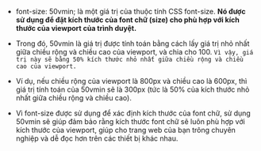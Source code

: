 - font-size: 50vmin; là một giá trị của thuộc tính CSS font-size. **Nó được sử dụng để đặt kích thước của font chữ (size) cho phù hợp với kích thước của viewport của trình duyệt.**

- Trong đó, 50vmin là giá trị được tính toán bằng cách lấy giá trị nhỏ nhất giữa chiều rộng và chiều cao của viewport, và chia cho 100. `Vì vậy, giá trị này sẽ bằng 50% kích thước nhỏ nhất giữa chiều rộng và chiều cao của viewport.`

- Ví dụ, nếu chiều rộng của viewport là 800px và chiều cao là 600px, thì giá trị tính toán của 50vmin sẽ là 300px (tức là 50% của kích thước nhỏ nhất giữa chiều rộng và chiều cao).

- Vì font-size được sử dụng để xác định kích thước của font chữ, sử dụng 50vmin sẽ giúp đảm bảo rằng kích thước font chữ sẽ luôn phù hợp với kích thước của viewport, giúp cho trang web của bạn trông chuyên nghiệp và dễ đọc hơn trên các thiết bị khác nhau.
